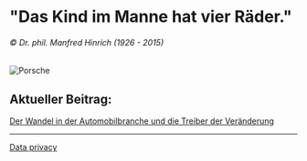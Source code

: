 # "Das Kind im Manne hat vier Räder."
###### © Dr. phil. Manfred Hinrich (1926 - 2015)



![Porsche](02.jpg)




## Aktueller Beitrag:

[Der Wandel in der Automobilbranche und die Treiber der Veränderung](blog/paper01.md)




______________
[Data privacy](blog/dataprivacy.md)
